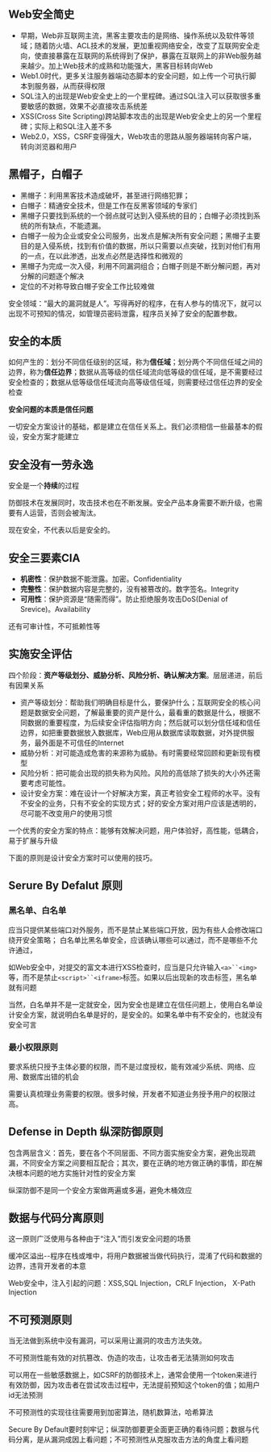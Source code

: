 
## Web安全简史


- 早期，Web非互联网主流，黑客主要攻击的是网络、操作系统以及软件等领域；随着防火墙、ACL技术的发展，更加重视网络安全，改变了互联网安全走向，使直接暴露在互联网的系统得到了保护，暴露在互联网上的非Web服务越来越少。加上Web技术的成熟和功能强大，黑客目标转向Web
- Web1.0时代，更多关注服务器端动态脚本的安全问题，如上传一个可执行脚本到服务器，从而获得权限
- SQL注入的出现是Web安全史上的一个里程碑。通过SQL注入可以获取很多重要敏感的数据，效果不必直接攻击系统差
- XSS(Cross Site Scripting)跨站脚本攻击的出现是Web安全史上的另一个里程碑；实际上和SQL注入差不多
- Web2.0，XSS，CSRF变得强大，Web攻击的思路从服务器端转向客户端，转向浏览器和用户


## 黑帽子，白帽子

- 黑帽子：利用黑客技术造成破坏，甚至进行网络犯罪；
- 白帽子：精通安全技术，但是工作在反黑客领域的专家们
- 黑帽子只要找到系统的一个弱点就可达到入侵系统的目的；白帽子必须找到系统的所有缺点，不能遗漏。
- 白帽子一般为企业或安全公司服务，出发点是解决所有安全问题；黑帽子主要目的是入侵系统，找到有价值的数据，所以只需要以点突破，找到对他们有用的一点，在以此渗透，出发点必然是选择性和微观的
- 黑帽子为完成一次入侵，利用不同漏洞组合；白帽子则是不断分解问题，再对分解的问题逐个解决
- 定位的不对称导致白帽子安全工作比较难做

安全领域：“最大的漏洞就是人”。写得再好的程序，在有人参与的情况下，就可以出现不可预知的情况，如管理员密码泄露，程序员关掉了安全的配置参数。

## 安全的本质


如何产生的：划分不同信任级别的区域，称为**信任域**；划分两个不同信任域之间的边界，称为**信任边界**；数据从高等级的信任域流向低等级的信任域，是不需要经过安全检查的；数据从低等级信任域流向高等级信任域，则需要经过信任边界的安全检查

**安全问题的本质是信任问题**

一切安全方案设计的基础，都是建立在信任关系上。我们必须相信一些最基本的假设，安全方案才能建立


## 安全没有一劳永逸

安全是一个**持续**的过程

防御技术在发展同时，攻击技术也在不断发展。安全产品本身需要不断升级，也需要有人运营，否则会被淘汰。

现在安全，不代表以后是安全的。


## 安全三要素CIA

- **机密性**：保护数据不能泄露。加密。Confidentiality
- **完整性**：保护数据内容是完整的，没有被篡改的。数字签名。Integrity
- **可用性**：保护资源是“随需而得”。防止拒绝服务攻击DoS(Denial of Srevice)。Availability

还有可审计性，不可抵赖性等


## 实施安全评估

四个阶段：**资产等级划分、威胁分析、风险分析、确认解决方案**。层层递进，前后有因果关系

- 资产等级划分：帮助我们明确目标是什么，要保护什么；互联网安全的核心问题是数据安全问题，了解最重要的资产是什么，最看重的数据是什么，根据不同数据的重要程度，为后续安全评估指明方向；然后就可以划分信任域和信任边界，如把重要数据放入数据库，Web应用从数据库读取数据，对外提供服务，最外面是不可信任的Internet
- 威胁分析：对可能造成危害的来源称为威胁。有时需要经常回顾和更新现有模型
- 风险分析：把可能会出现的损失称为风险。风险的高低除了损失的大小外还需要考虑可能性。
- 设计安全方案：难在设计一个好解决方案，真正考验安全工程师的水平。没有不安全的业务，只有不安全的实现方式；好的安全方案对用户应该是透明的，尽可能不改变用户的使用习惯

一个优秀的安全方案的特点：能够有效解决问题，用户体验好，高性能，低耦合，易于扩展与升级

下面的原则是设计安全方案时可以使用的技巧。

## Serure By Defalut 原则

### 黑名单、白名单

应当只提供某些端口对外服务，而不是禁止某些端口开放，因为有些人会修改端口绕开安全策略；
白名单比黑名单安全，应该确认哪些可以通过，而不是哪些不允许通过，

如Web安全中，对提交的富文本进行XSS检查时，应当是只允许输入`<a>``<img>`等，而不是禁止`<script>``<iframe>`标签。如果以后出现新的攻击标签，黑名单就有问题

当然，白名单并不是一定就安全，因为安全也是建立在信任问题上，使用白名单设计安全方案，就说明白名单是好的，是安全的。如果名单中有不安全的，也就没有安全可言

### 最小权限原则

要求系统只授予主体必要的权限，而不是过度授权，能有效减少系统、网络、应用、数据库出错的机会

需要认真梳理业务需要的权限。很多时候，开发者不知道业务授予用户的权限过高。

## Defense in Depth 纵深防御原则

包含两层含义：首先，要在各个不同层面、不同方面实施安全方案，避免出现疏漏，不同安全方案之间要相互配合；其次，要在正确的地方做正确的事情，即在解决根本问题的地方实施针对性的安全方案

纵深防御不是同一个安全方案做两遍或多遍，避免木桶效应

## 数据与代码分离原则

这一原则广泛使用与各种由于“注入”而引发安全问题的场景

缓冲区溢出--程序在栈或堆中，将用户数据被当做代码执行，混淆了代码和数据的边界，违背开发者的本意

Web安全中，注入引起的问题：XSS,SQL Injection，CRLF Injection， X-Path Injection

## 不可预测原则

当无法做到系统中没有漏洞，可以采用让漏洞的攻击方法失效。

不可预测性能有效的对抗篡改、伪造的攻击，让攻击者无法猜测如何攻击

可以用在一些敏感数据上，如CSRF的防御技术上，通常会使用一个token来进行有效防御，因为攻击者在尝试攻击过程中，无法提前预知这个token的值；如用户id无法预测

不可预测性的实现往往需要用到加密算法，随机数算法，哈希算法

Secure By Default要时刻牢记；纵深防御要更全面更正确的看待问题；数据与代码分离，是从漏洞成因上看问题；不可预测性从克服攻击方法的角度上看问题